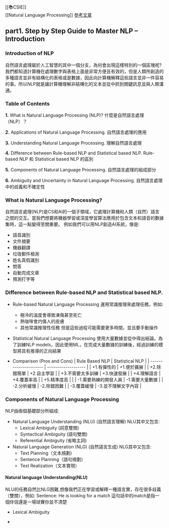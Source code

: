 [[📚CSIE]]  
[[Natural Language Processing]]
[參考文章](https://www.analyticsvidhya.com/blog/2021/06/part-1-step-by-step-guide-to-master-natural-language-processing-nlp-in-python/)
## part1. Step by Step Guide to Master NLP – Introduction
### Introduction of NLP
自然語言處理屬於人工智慧的其中一個分支，為何會出現這樣特別的一個區塊呢?我們都知道計算機在處理數字與表格上面是非常方便且有效的，但是人類所創造的多種語言並非有結構化的表格或是數據，因此向計算機解釋這些語言並非一件容易的事。所以NLP就是讓計算機理解非結構化的文本並從中抓到關鍵訊息並與人類溝通。

### Table of Contents
**1.** What is Natural Language Processing (NLP)?
什麼是自然語言處理（NLP）？

**2.** Applications of Natural Language Processing.
自然語言處理的應用

**3.** Understanding Natural Language Processing.
理解自然語言處理

**4.** Difference between Rule-based NLP and Statistical based NLP.
Rule-based NLP 和 Statistical based NLP 的區別

**5.** Components of Natural Language Processing.
自然語言處理的組成部分

**6.** Ambiguity and Uncertainty in Natural Language Processing.
自然語言處理中的歧義和不確定性

### What is Natural Language Processing?
自然語言處理(NLP)是CS和AI的一個子領域，它處理計算機和人類（自然）語言之間的交互。當我們想要將機器學習或深度學習算法應用於包含文本和語音的數據集時，這一點變得至關重要。
例如我們可以用NLP創造AI系統，像是:
-   語音識別
-   文件摘要
-   機器翻譯
-   垃圾郵件檢測
-   姓名真假識別
-   問答
-   自動完成文章
-   預測打字等

### Difference between Rule-based NLP and Statistical based NLP.
-  Rule-based Natural Language Processing
	運用常識推理來處理任務，例如:
	- 極冷的溫度會導致凍傷甚至死亡
	- 熱咖啡會灼傷人的皮膚
	- 其他常識推理性任務
	但是這些過程可能需要更多時間，並且要手動操作
	
-  Statistical Natural Language Processing
	使用大量數據並從中得出結論。為了訓練NLP models，因此使用ML，在完成大量數據的訓練後，經過訓練的模型將具有推導的正向結果
-  Comparison (Pros and Cons)
| Rule Based NLP        | Statistical NLP     |
| --------------------- | ------------------- |
| +1.有彈性的           | +1.便於擴展         |
| +2.除錯簡單           | +2.自主學習         |
| +3.不需要太多訓練     | +3.快速發展         |
| +4.理解語言           | +4.覆蓋率高         |
| +5.精準度高           |                     |
| -1.需要熟練的開發人員 | -1.需要大量數據     |
| -2.分析緩慢           | -2.除錯困難         |
| -3.覆蓋緩慢           | -3.並不理解文字內容 |


### Components of Natural Language Processing
NLP由兩個基礎部分所組成:
- Natural Language Understanding (NLU) (自然語言理解)
	NLU其中又包含:
	- Lexical Ambiguity (詞意雙關)
	- Syntactical Ambiguity (語句雙關)
	- Referential Ambiguity (省略主詞)
- Natural Language Generation (NLG) (自然語言生成)
	NLG其中又包含:
	- Text Planning（文本規劃)
	- Sentence Planning（語句規劃）
	- Text Realization（文本實現）
#### Natural language Understanding(NLU)
NLU的任務自然比NLG困難,想像我們正在學習或解釋一種語言實，存在很多歧義（雙關），例如:
	Sentence: He is looking for a match
	這句話中的match是指一個伴侶還是一場球賽你並不清楚
- Lexical Ambiguity

- 
	

